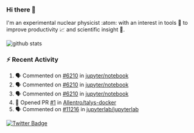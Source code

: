 ### Hi there 👋 

I'm an experimental nuclear physicist :atom: with an interest in tools :wrench: to improve productivity :chart_with_upwards_trend: and scientific insight :telescope:.

![github stats](https://github-readme-stats.vercel.app/api?username=agoose77&show_icons=true&hide_rank=true&hide_title=true&bg_color=30,e76445,904e95&text_color=efe3ec&icon_color=efe3ec)
<!--
**agoose77/agoose77** is a ✨ _special_ ✨ repository because its `README.md` (this file) appears on your GitHub profile.

Here are some ideas to get you started:

- 🔭 I’m currently working on ...
- 🌱 I’m currently learning ...
- 👯 I’m looking to collaborate on ...
- 🤔 I’m looking for help with ...
- 💬 Ask me about ...
- 📫 How to reach me: ...
- 😄 Pronouns: ...
- ⚡ Fun fact: ...
-->

### :zap: Recent Activity
<!--START_SECTION:activity-->
1. 🗣 Commented on [#6210](https://github.com/jupyter/notebook/issues/6210) in [jupyter/notebook](https://github.com/jupyter/notebook)
2. 🗣 Commented on [#6210](https://github.com/jupyter/notebook/issues/6210) in [jupyter/notebook](https://github.com/jupyter/notebook)
3. 🗣 Commented on [#6210](https://github.com/jupyter/notebook/issues/6210) in [jupyter/notebook](https://github.com/jupyter/notebook)
4. 💪 Opened PR [#1](https://github.com/Allentro/talys-docker/pull/1) in [Allentro/talys-docker](https://github.com/Allentro/talys-docker)
5. 🗣 Commented on [#11216](https://github.com/jupyterlab/jupyterlab/issues/11216) in [jupyterlab/jupyterlab](https://github.com/jupyterlab/jupyterlab)
<!--END_SECTION:activity-->


[![Twitter Badge](https://img.shields.io/twitter/follow/agoose77?style=flat-square&logo=Twitter&logoColor=white&color=cornflowerblue)](https://twitter.com/agoose77)
